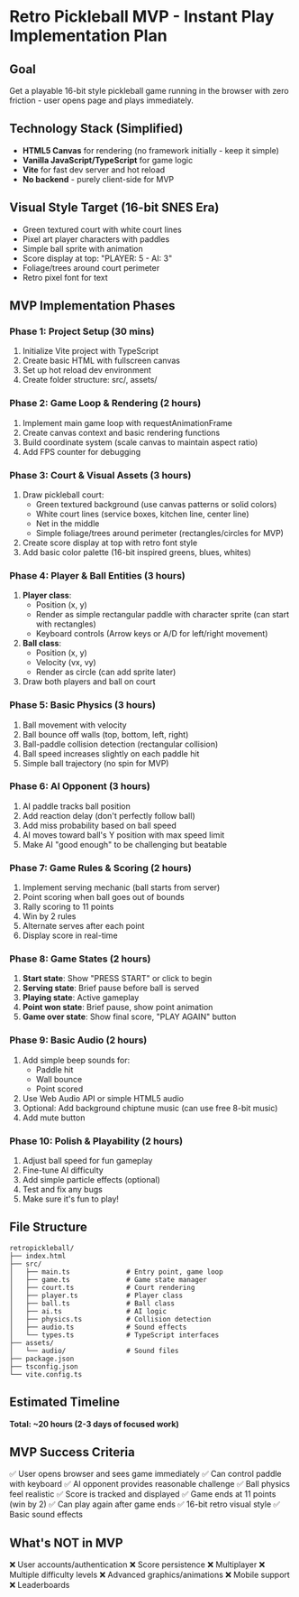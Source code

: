 # Retro Pickleball MVP - Instant Play Implementation Plan

## Goal
Get a playable 16-bit style pickleball game running in the browser with zero friction - user opens page and plays immediately.

## Technology Stack (Simplified)
- **HTML5 Canvas** for rendering (no framework initially - keep it simple)
- **Vanilla JavaScript/TypeScript** for game logic
- **Vite** for fast dev server and hot reload
- **No backend** - purely client-side for MVP

## Visual Style Target (16-bit SNES Era)
- Green textured court with white court lines
- Pixel art player characters with paddles
- Simple ball sprite with animation
- Score display at top: "PLAYER: 5 - AI: 3"
- Foliage/trees around court perimeter
- Retro pixel font for text

## MVP Implementation Phases

### Phase 1: Project Setup (30 mins)
1. Initialize Vite project with TypeScript
2. Create basic HTML with fullscreen canvas
3. Set up hot reload dev environment
4. Create folder structure: src/, assets/

### Phase 2: Game Loop & Rendering (2 hours)
1. Implement main game loop with requestAnimationFrame
2. Create canvas context and basic rendering functions
3. Build coordinate system (scale canvas to maintain aspect ratio)
4. Add FPS counter for debugging

### Phase 3: Court & Visual Assets (3 hours)
1. Draw pickleball court:
   - Green textured background (use canvas patterns or solid colors)
   - White court lines (service boxes, kitchen line, center line)
   - Net in the middle
   - Simple foliage/trees around perimeter (rectangles/circles for MVP)
2. Create score display at top with retro font style
3. Add basic color palette (16-bit inspired greens, blues, whites)

### Phase 4: Player & Ball Entities (3 hours)
1. **Player class**:
   - Position (x, y)
   - Render as simple rectangular paddle with character sprite (can start with rectangles)
   - Keyboard controls (Arrow keys or A/D for left/right movement)
2. **Ball class**:
   - Position (x, y)
   - Velocity (vx, vy)
   - Render as circle (can add sprite later)
3. Draw both players and ball on court

### Phase 5: Basic Physics (3 hours)
1. Ball movement with velocity
2. Ball bounce off walls (top, bottom, left, right)
3. Ball-paddle collision detection (rectangular collision)
4. Ball speed increases slightly on each paddle hit
5. Simple ball trajectory (no spin for MVP)

### Phase 6: AI Opponent (3 hours)
1. AI paddle tracks ball position
2. Add reaction delay (don't perfectly follow ball)
3. Add miss probability based on ball speed
4. AI moves toward ball's Y position with max speed limit
5. Make AI "good enough" to be challenging but beatable

### Phase 7: Game Rules & Scoring (2 hours)
1. Implement serving mechanic (ball starts from server)
2. Point scoring when ball goes out of bounds
3. Rally scoring to 11 points
4. Win by 2 rules
5. Alternate serves after each point
6. Display score in real-time

### Phase 8: Game States (2 hours)
1. **Start state**: Show "PRESS START" or click to begin
2. **Serving state**: Brief pause before ball is served
3. **Playing state**: Active gameplay
4. **Point won state**: Brief pause, show point animation
5. **Game over state**: Show final score, "PLAY AGAIN" button

### Phase 9: Basic Audio (2 hours)
1. Add simple beep sounds for:
   - Paddle hit
   - Wall bounce
   - Point scored
2. Use Web Audio API or simple HTML5 audio
3. Optional: Add background chiptune music (can use free 8-bit music)
4. Add mute button

### Phase 10: Polish & Playability (2 hours)
1. Adjust ball speed for fun gameplay
2. Fine-tune AI difficulty
3. Add simple particle effects (optional)
4. Test and fix any bugs
5. Make sure it's fun to play!

## File Structure
```
retropickleball/
├── index.html
├── src/
│   ├── main.ts              # Entry point, game loop
│   ├── game.ts              # Game state manager
│   ├── court.ts             # Court rendering
│   ├── player.ts            # Player class
│   ├── ball.ts              # Ball class
│   ├── ai.ts                # AI logic
│   ├── physics.ts           # Collision detection
│   ├── audio.ts             # Sound effects
│   └── types.ts             # TypeScript interfaces
├── assets/
│   └── audio/               # Sound files
├── package.json
├── tsconfig.json
└── vite.config.ts
```

## Estimated Timeline
**Total: ~20 hours (2-3 days of focused work)**

## MVP Success Criteria
✅ User opens browser and sees game immediately
✅ Can control paddle with keyboard
✅ AI opponent provides reasonable challenge
✅ Ball physics feel realistic
✅ Score is tracked and displayed
✅ Game ends at 11 points (win by 2)
✅ Can play again after game ends
✅ 16-bit retro visual style
✅ Basic sound effects

## What's NOT in MVP
❌ User accounts/authentication
❌ Score persistence
❌ Multiplayer
❌ Multiple difficulty levels
❌ Advanced graphics/animations
❌ Mobile support
❌ Leaderboards
